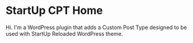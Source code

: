 StartUp CPT Home
===

Hi. I'm a WordPress plugin that adds a Custom Post Type designed to be used with StartUp Reloaded WordPress theme.
